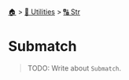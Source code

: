 <!--startTocHeader-->
[🏠](../../README.md) > [🔧 Utilities](../README.md) > [🔠 Str](README.md)
# Submatch
<!--endTocHeader-->

> TODO: Write about `Submatch`.

<!--startTocSubtopic-->
<!--endTocSubtopic-->